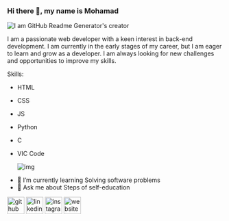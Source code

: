 ### Hi there 👋, my name is Mohamad
![I am GitHub Readme Generator's creator](https://www.shutterstock.com/image-photo/online-insurance-businessmen-use-computers-600nw-2179727797.jpg)

I am a passionate web developer with a keen interest in back-end development. I am currently in the early stages of my career, but I am eager to learn and grow as a developer. I am always looking for new challenges and opportunities to improve my skills. 

Skills:
* HTML
* CSS
* JS 
* Python
* C
* VIC Code

  <img src="https://fiverr-res.cloudinary.com/images/t_main1,q_auto,f_auto,q_auto,f_auto/v1/attachments/delivery/asset/1086d9abd729a89d3d2c32da0ef5b398-1647801662/Animation_2/create-custom-gif-animation-for-your-website.gif" alt="img"/>
 
- 🌱 I’m currently learning Solving software problems 
- 💬 Ask me about Steps of self-education

[<img src='https://cdn.jsdelivr.net/npm/simple-icons@3.0.1/icons/github.svg' alt='github' height='40'>](https://github.com/account)  [<img src='https://cdn.jsdelivr.net/npm/simple-icons@3.0.1/icons/linkedin.svg' alt='linkedin' height='40'>](https://www.linkedin.com/in/mohamad-qanass-635017256?/)  [<img src='https://cdn.jsdelivr.net/npm/simple-icons@3.0.1/icons/instagram.svg' alt='instagram' height='40'>](https://www.instagram.com/7mo.qa/)  [<img src='https://cdn.jsdelivr.net/npm/simple-icons@3.0.1/icons/icloud.svg' alt='website' height='40'>](https://mqanass.github.io/My-Website/)  












